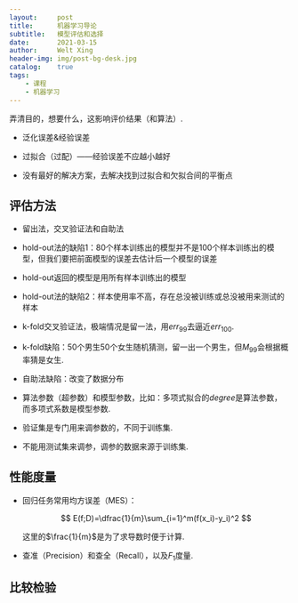 ```yaml
---
layout:     post
title:      机器学习导论
subtitle:   模型评估和选择
date:       2021-03-15
author:     Welt Xing
header-img: img/post-bg-desk.jpg
catalog:    true
tags:
    - 课程
    - 机器学习
---
```


弄清目的，想要什么，这影响评价结果（和算法）.

- 泛化误差&经验误差

- 过拟合（过配）——经验误差不应越小越好

- 没有最好的解决方案，去解决找到过拟合和欠拟合间的平衡点

## 评估方法

- 留出法，交叉验证法和自助法

- hold-out法的缺陷1：80个样本训练出的模型并不是100个样本训练出的模型，但我们要把前面模型的误差去估计后一个模型的误差

- hold-out返回的模型是用所有样本训练出的模型

- hold-out法的缺陷2：样本使用率不高，存在总没被训练或总没被用来测试的样本

- k-fold交叉验证法，极端情况是留一法，用$err_{99}$去逼近$err_{100}$.

- k-fold缺陷：50个男生50个女生随机猜测，留一出一个男生，但$M_{99}$会根据概率猜是女生.

- 自助法缺陷：改变了数据分布

- 算法参数（超参数）和模型参数，比如：多项式拟合的$degree$是算法参数，而多项式系数是模型参数.

- 验证集是专门用来调参数的，不同于训练集.

- 不能用测试集来调参，调参的数据来源于训练集.

## 性能度量

- 回归任务常用均方误差（MES）：

    $$
    E(f;D)=\dfrac{1}{m}\sum_{i=1}^m(f(x_i)-y_i)^2
    $$

    这里的$\frac{1}{m}$是为了求导数时便于计算.

- 查准（Precision）和查全（Recall），以及$F_1$度量.

## 比较检验